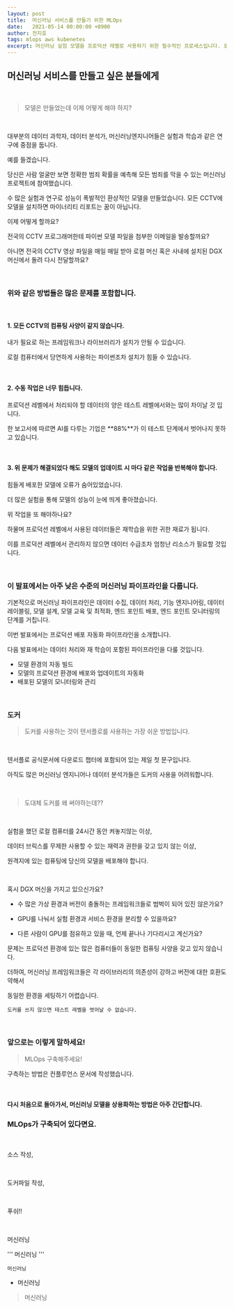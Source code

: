 ```yaml
---
layout: post
title:  머신러닝 서비스를 만들기 위한 MLOps
date:   2021-05-14 00:00:00 +0900
author: 전지호
tags: mlops aws kubenetes
excerpt: 머신러닝 실험 모델을 프로덕션 레벨로 사용하기 위한 필수적인 프로세스입니다. 로컬 컴퓨터, 제플린, 데이터브릭스에서만 사용해보았던 머신러닝 모델을 어떻게 해야 상용 서비스로 만들 수 있을까요? 머신러닝 엔지니어와 분석가가 개발자와의 업무 의존성을 줄이기 위한 머신러닝 인프라에 대해 설명합니다.
---
```


## 머신러닝 서비스를 만들고 싶은 분들에게

<br/>

> 모델은 만들었는데 이제 어떻게 해야 하지?

<br/>

대부분의 데이터 과학자, 데이터 분석가, 머신러닝엔지니어들은 실험과 학습과 같은 연구에 중점을 둡니다.

예를 들겠습니다.

당신은 사람 얼굴만 보면 정확한 범죄 확률을 예측해 모든 범죄를 막을 수 있는 머신러닝 프로젝트에 참여했습니다.

수 많은 실험과 연구로 성능이 폭발적인 환상적인 모델을 만들었습니다. 모든 CCTV에 모델을 설치하면 마이너리티 리포트는 꿈이 아닙니다.

이제 어떻게 할까요?

전국의 CCTV 프로그래머한테 파이썬 모델 파일을 첨부한 이메일을 발송할까요?

아니면 전국의 CCTV 영상 파일을 매일 매일 받아 로컬 머신 혹은 사내에 설치된 DGX 머신에서 돌려 다시 전달할까요?

<br/>

### 위와 같은 방법들은 많은 문제를 포함합니다.

<br/>

#### 1. 모든 CCTV의 컴퓨팅 사양이 같지 않습니다.

내가 필요로 하는 프레임워크나 라이브러리가 설치가 안될 수 있습니다.

로컬 컴퓨터에서 당연하게 사용하는 파이썬조차 설치가 힘들 수 있습니다.

<br/>

#### 2. 수동 작업은 너무 힘듭니다.

프로덕션 레벨에서 처리되야 할 데이터의 양은 테스트 레벨에서와는 많이 차이날 것 입니다.

한 보고서에 따르면 AI를 다루는 기업은 **88%**가 이 테스트 단계에서 벗어나지 못하고 있습니다.

<br/>

#### 3. 위 문제가 해결되었다 해도 모델의 업데이트 시 마다 같은 작업을 반복해야 합니다.

힘들게 배포한 모델에 오류가 숨어있었습니다.

더 많은 실험을 통해 모델의 성능이 눈에 띄게 좋아졌습니다.

위 작업을 또 해야하나요?

하물며 프로덕션 레벨에서 사용된 데이터들은 재학습을 위한 귀한 재료가 됩니다.

이를 프로덕션 레벨에서 관리하지 않으면 데이터 수급조차 엄청난 리소스가 필요할 것입니다.

<br/>

### 이 발표에서는 아주 낮은 수준의 머신러닝 파이프라인을 다룹니다.

기본적으로 머신러닝 파이프라인은 데이터 수집, 데이터 처리, 기능 엔지니어링, 데이터 레이블링, 모델 설계, 모델 교육 및 최적화, 엔드 포인트 배포, 엔드 포인트 모니터링의 단계를 거칩니다.

이번 발표에서는 프로덕션 배포 자동화 파이프라인을 소개합니다.

다음 발표에서는 데이터 처리와 재 학습이 포함된 파이프라인을 다룰 것입니다.

+ 모델 환경의 자동 빌드
+ 모델의 프로덕션 환경에 배포와 업데이트의 자동화
+ 배포된 모델의 모니터링와 관리

<br/>

### 도커

> 도커를 사용하는 것이 텐서플로를 사용하는 가장 쉬운 방법입니다.

<br/>

텐서플로 공식문서에 다운로드 챕터에 포함되어 있는 제일 첫 문구입니다.

아직도 많은 머신러닝 엔지니어나 데이터 분석가들은 도커의 사용을 어려워합니다.

<br/>

> 도대체 도커를 왜 써야하는데??

<br/>

실험을 했던 로컬 컴퓨터를 24시간 동안 켜놓지않는 이상, 

데이터 브릭스를 무제한 사용할 수 있는 재력과 권한을 갖고 있지 않는 이상,

원격지에 있는 컴퓨팅에 당신의 모델을 배포해야 합니다.

<br/>

혹시 DGX 머신을 가지고 있으신가요?

+ 수 많은 가상 환경과 버전이 충돌하는 프레임워크들로 범벅이 되어 있진 않은가요?

+ GPU를 나눠서 실험 환경과 서비스 환경을 분리할 수 있을까요?

+ 다른 사람이 GPU를 점유하고 있을 때, 언제 끝나나 기다리시고 계신가요?

문제는 프로덕션 환경에 있는 많은 컴퓨터들이 동일한 컴퓨팅 사양을 갖고 있지 않습니다.

더하여, 머신러닝 프레임워크들은 각 라이브러리의 의존성이 강하고 버전에 대한 호환도 약해서

동일한 환경을 세팅하기 어렵습니다.

`도커를 쓰지 않으면 테스트 레벨을 벗어날 수 없습니다.`

<br/>

### 앞으로는 이렇게 말하세요!

> MLOps 구축해주세요!

구측하는 방법은 컨플루언스 문서에 작성했습니다.

<br/>

#### 다시 처음으로 돌아가서, 머신러닝 모델을 상용화하는 방법은 아주 간단합니다. 
### MLOps가 구축되어 있다면요.

<br/>

소스 작성,

<br/>

도커파일 작성,

<br/>

푸쉬!!

<br/>



머신러닝

'''
머신러닝
'''

`머신러닝`

- 머신러닝

> 머신러닝